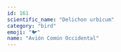 ```yaml
---
id: 161
scientific_name: "Delichon urbicum"
category: "bird"
emoji: "🐦"
name: "Avión Común Occidental"
---
```

